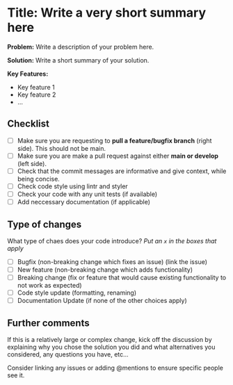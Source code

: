 # Title: Write a very short summary here
**Problem:** Write a description of your problem here.

**Solution:** Write a short summary of your solution.

**Key Features:**

* Key feature 1
* Key feature 2
* ...

## Checklist
- [ ] Make sure you are requesting to **pull a feature/bugfix branch** (right side). This should not be main.
- [ ] Make sure you are make a pull request against either **main or develop** (left side). 
- [ ] Check that the commit messages are informative and give context, while being concise.
- [ ] Check code style using lintr and styler
- [ ] Check your code with any unit tests (if available)
- [ ] Add neccessary documentation (if applicable)

## Type of changes

What type of chaes does your code introduce?
_Put an `x` in the boxes that apply_

- [ ] Bugfix (non-breaking change which fixes an issue) (link the issue)
- [ ] New feature (non-breaking change which adds functionality)
- [ ] Breaking change (fix or feature that would cause existing functionality to not work as expected)
- [ ] Code style update (formatting, renaming)
- [ ] Documentation Update (if none of the other choices apply)

## Further comments
If this is a relatively large or complex change, kick off the discussion by explaining why you chose the solution you did and what alternatives you considered, any questions you have, etc...

Consider linking any issues or adding @mentions to ensure specific people see it.
